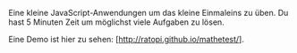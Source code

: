 Eine kleine JavaScript-Anwendungen um das kleine Einmaleins zu üben.
Du hast 5 Minuten Zeit um möglichst viele Aufgaben zu lösen.

Eine Demo ist hier zu sehen: [http://ratopi.github.io/mathetest/].
